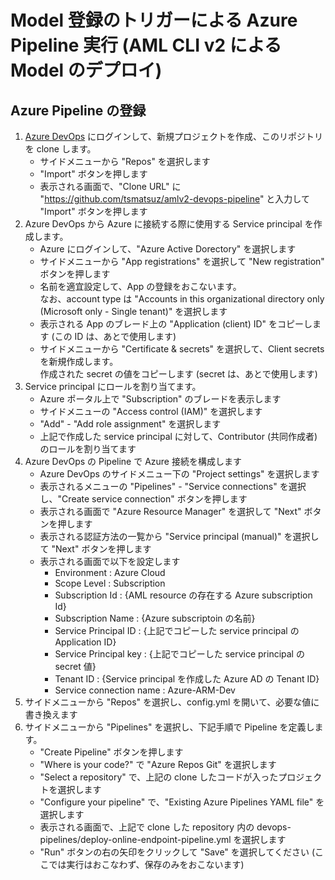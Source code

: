# Model 登録のトリガーによる Azure Pipeline 実行 (AML CLI v2 による Model のデプロイ)

## Azure Pipeline の登録

1. [Azure DevOps](https://dev.azure.com/) にログインして、新規プロジェクトを作成、このリポジトリを clone します。
    - サイドメニューから "Repos" を選択します
    - "Import" ボタンを押します
    - 表示される画面で、"Clone URL" に "https://github.com/tsmatsuz/amlv2-devops-pipeline" と入力して "Import" ボタンを押します
2. Azure DevOps から Azure に接続する際に使用する Service principal を作成します。
    - Azure にログインして、"Azure Active Dorectory" を選択します
    - サイドメニューから "App registrations" を選択して "New registration" ボタンを押します
    - 名前を適宜設定して、App の登録をおこないます。<br>
    なお、account type は "Accounts in this organizational directory only (Microsoft only - Single tenant)" を選択します
    - 表示される App のブレード上の "Application (client) ID" をコピーします (この ID は、あとで使用します)
    - サイドメニューから "Certificate & secrets" を選択して、Client secrets を新規作成します。<br>
    作成された secret の値をコピーします (secret は、あとで使用します)
3. Service principal にロールを割り当てます。
    - Azure ポータル上で "Subscription" のブレードを表示します
    - サイドメニューの "Access control (IAM)" を選択します
    - "Add" - "Add role assignment" を選択します
    - 上記で作成した service principal に対して、Contributor (共同作成者) のロールを割り当てます
4. Azure DevOps の Pipeline で Azure 接続を構成します
    - Azure DevOps のサイドメニュー下の "Project settings" を選択します
    - 表示されるメニューの "Pipelines" - "Service connections" を選択し、"Create service connection" ボタンを押します
    - 表示される画面で "Azure Resource Manager" を選択して "Next" ボタンを押します
    - 表示される認証方法の一覧から "Service principal (manual)" を選択して "Next" ボタンを押します
    - 表示される画面で以下を設定します
        - Environment : Azure Cloud
        - Scope Level : Subscription
        - Subscription Id : {AML resource の存在する Azure subscription Id}
        - Subscription Name : {Azure subscriptoin の名前}
        - Service Principal ID : {上記でコピーした service principal の Application ID}
        - Service Principal key : {上記でコピーした service principal の secret 値}
        - Tenant ID : {Service principal を作成した Azure AD の Tenant ID}
        - Service connection name : Azure-ARM-Dev
5. サイドメニューから "Repos" を選択し、config.yml を開いて、必要な値に書き換えます
6. サイドメニューから "Pipelines" を選択し、下記手順で Pipeline を定義します。
    - "Create Pipeline" ボタンを押します
    - "Where is your code?" で "Azure Repos Git" を選択します
    - "Select a repository" で、上記の clone したコードが入ったプロジェクトを選択します
    - "Configure your pipeline" で、"Existing Azure Pipelines YAML file" を選択します
    - 表示される画面で、上記で clone した repository 内の devops-pipelines/deploy-online-endpoint-pipeline.yml を選択します
    - "Run" ボタンの右の矢印をクリックして "Save" を選択してください (ここでは実行はおこなわず、保存のみをおこないます)
